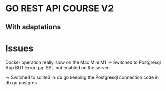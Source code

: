 # GO REST API COURSE V2
## With adaptations

Issues
======

Docker operation really slow on the Mac Mini M1
=> Switched to Postgresql App
BUT
Error: pq: SSL not enabled on the server

=> Switched to sqlite3 in db.go keeping the Postgresql connection code in db.go.postgres